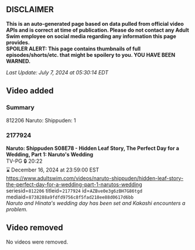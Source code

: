 ## DISCLAIMER
**This is an auto-generated page based on data pulled from official video APIs and is correct at time of publication. Please do not contact any Adult Swim employee on social media regarding any information this page provides.**  
**SPOILER ALERT: This page contains thumbnails of full episodes/shorts/etc. that might be spoilery to you. YOU HAVE BEEN WARNED.**  

_Last Update: July 7, 2024 at 05:30:14 EDT_
## Video added
### Summary
812206 Naruto: Shippuden: 1  
### 2177924
**Naruto: Shippuden S08E78 - Hidden Leaf Story, The Perfect Day for a Wedding, Part 1: Naruto's Wedding**  
TV-PG 🔒 20:22  
⌛ December 16, 2024 at 23:59:00 EST  
https://www.adultswim.com/videos/naruto-shippuden/hidden-leaf-story-the-perfect-day-for-a-wedding-part-1-narutos-wedding  
seriesid=`812206` titleid=`2177924` id=`AZBve0e3g6zBH7G86tgd` mediaid=`8738288a9fdfd9756c8f5fad218ee88d0617d6bb`  
_Naruto and Hinata's wedding day has been set and Kakashi encounters a problem._  
## Video removed
No videos were removed.  
